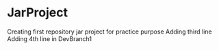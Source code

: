 # JarProject
Creating first repository jar project for practice purpose
Adding third line
Adding 4th line in DevBranch1
